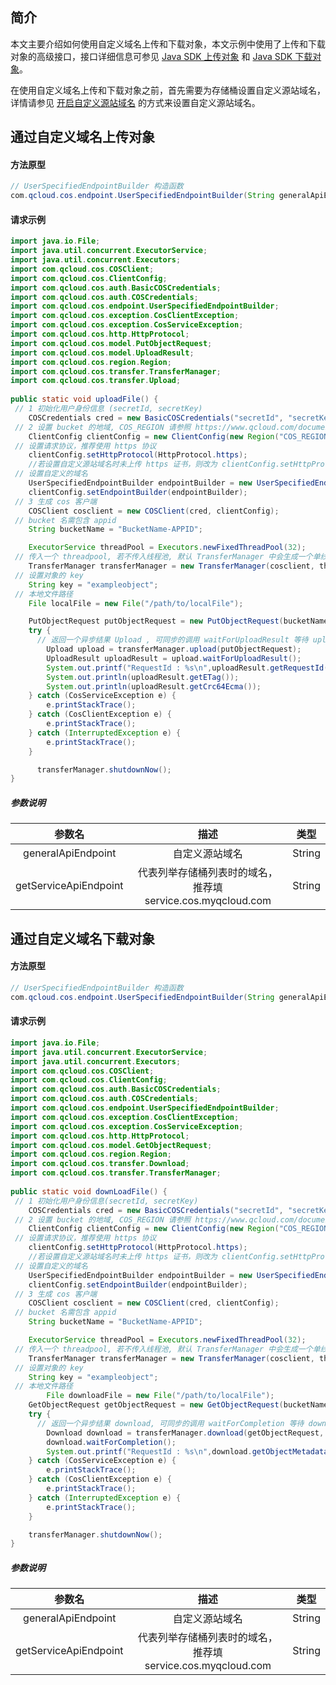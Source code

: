 ## 简介

本文主要介绍如何使用自定义域名上传和下载对象，本文示例中使用了上传和下载对象的高级接口，接口详细信息可参见 [Java SDK 上传对象](https://cloud.tencent.com/document/product/436/65935) 和 [Java SDK 下载对象](https://cloud.tencent.com/document/product/436/65937)。

在使用自定义域名上传和下载对象之前，首先需要为存储桶设置自定义源站域名，详情请参见 [开启自定义源站域名](https://cloud.tencent.com/document/product/436/36638) 的方式来设置自定义源站域名。

## 通过自定义域名上传对象

#### 方法原型

```java
// UserSpecifiedEndpointBuilder 构造函数
com.qcloud.cos.endpoint.UserSpecifiedEndpointBuilder(String generalApiEndpoint, String getServiceApiEndpoint);
```

#### 请求示例

```java
import java.io.File;
import java.util.concurrent.ExecutorService;
import java.util.concurrent.Executors;
import com.qcloud.cos.COSClient;
import com.qcloud.cos.ClientConfig;
import com.qcloud.cos.auth.BasicCOSCredentials;
import com.qcloud.cos.auth.COSCredentials;
import com.qcloud.cos.endpoint.UserSpecifiedEndpointBuilder;
import com.qcloud.cos.exception.CosClientException;
import com.qcloud.cos.exception.CosServiceException;
import com.qcloud.cos.http.HttpProtocol;
import com.qcloud.cos.model.PutObjectRequest;
import com.qcloud.cos.model.UploadResult;
import com.qcloud.cos.region.Region;
import com.qcloud.cos.transfer.TransferManager;
import com.qcloud.cos.transfer.Upload;
 
public static void uploadFile() {
 // 1 初始化用户身份信息 (secretId, secretKey)
    COSCredentials cred = new BasicCOSCredentials("secretId", "secretKey");
 // 2 设置 bucket 的地域, COS_REGION 请参照 https://www.qcloud.com/document/product/436/6224
    ClientConfig clientConfig = new ClientConfig(new Region("COS_REGION"));
 // 设置请求协议，推荐使用 https 协议
    clientConfig.setHttpProtocol(HttpProtocol.https);
    //若设置自定义源站域名时未上传 https 证书，则改为 clientConfig.setHttpProtocol(HttpProtocol.http);
 // 设置自定义的域名
    UserSpecifiedEndpointBuilder endpointBuilder = new UserSpecifiedEndpointBuilder("generalApiEndpoint", "getServiceApiEndpoint");
    clientConfig.setEndpointBuilder(endpointBuilder);
 // 3 生成 cos 客户端
    COSClient cosclient = new COSClient(cred, clientConfig);
 // bucket 名需包含 appid
    String bucketName = "BucketName-APPID";

    ExecutorService threadPool = Executors.newFixedThreadPool(32);
 // 传入一个 threadpool, 若不传入线程池, 默认 TransferManager 中会生成一个单线程的线程池。
    TransferManager transferManager = new TransferManager(cosclient, threadPool);
 // 设置对象的 key
    String key = "exampleobject";
 // 本地文件路径  
    File localFile = new File("/path/to/localFile");

    PutObjectRequest putObjectRequest = new PutObjectRequest(bucketName, key, localFile);
    try {
      // 返回一个异步结果 Upload , 可同步的调用 waitForUploadResult 等待 upload 结束, 成功返回 UploadResult , 失败抛出异常.
        Upload upload = transferManager.upload(putObjectRequest);
        UploadResult uploadResult = upload.waitForUploadResult();
        System.out.printf("RequestId : %s\n",uploadResult.getRequestId());
        System.out.println(uploadResult.getETag());
        System.out.println(uploadResult.getCrc64Ecma());
    } catch (CosServiceException e) {
        e.printStackTrace();
    } catch (CosClientException e) {
        e.printStackTrace();
    } catch (InterruptedException e) {
        e.printStackTrace();
    }

	  transferManager.shutdownNow();
}
```

##### 参数说明

|        参数名         |                          描述                           |  类型  |
| :-------------------: | :-----------------------------------------------------: | :----: |
|  generalApiEndpoint   |                     自定义源站域名                      | String |
| getServiceApiEndpoint | 代表列举存储桶列表时的域名，推荐填 service.cos.myqcloud.com | String |

## 通过自定义域名下载对象

#### 方法原型

```java
// UserSpecifiedEndpointBuilder 构造函数
com.qcloud.cos.endpoint.UserSpecifiedEndpointBuilder(String generalApiEndpoint, String getServiceApiEndpoint);
```

#### 请求示例

```java
import java.io.File;
import java.util.concurrent.ExecutorService;
import java.util.concurrent.Executors;
import com.qcloud.cos.COSClient;
import com.qcloud.cos.ClientConfig;
import com.qcloud.cos.auth.BasicCOSCredentials;
import com.qcloud.cos.auth.COSCredentials;
import com.qcloud.cos.endpoint.UserSpecifiedEndpointBuilder;
import com.qcloud.cos.exception.CosClientException;
import com.qcloud.cos.exception.CosServiceException;
import com.qcloud.cos.http.HttpProtocol;
import com.qcloud.cos.model.GetObjectRequest;
import com.qcloud.cos.region.Region;
import com.qcloud.cos.transfer.Download;
import com.qcloud.cos.transfer.TransferManager;
 
public static void downLoadFile() {
 // 1 初始化用户身份信息(secretId, secretKey)
    COSCredentials cred = new BasicCOSCredentials("secretId", "secretKey");
 // 2 设置 bucket 的地域, COS_REGION 请参照 https://www.qcloud.com/document/product/436/6224
    ClientConfig clientConfig = new ClientConfig(new Region("COS_REGION"));
 // 设置请求协议，推荐使用 https 协议
    clientConfig.setHttpProtocol(HttpProtocol.https);
    //若设置自定义源站域名时未上传 https 证书，则改为 clientConfig.setHttpProtocol(HttpProtocol.http);
 // 设置自定义的域名
    UserSpecifiedEndpointBuilder endpointBuilder = new UserSpecifiedEndpointBuilder("generalApiEndpoint", "getServiceApiEndpoint");
    clientConfig.setEndpointBuilder(endpointBuilder);
 // 3 生成 cos 客户端
    COSClient cosclient = new COSClient(cred, clientConfig);
 // bucket 名需包含 appid
    String bucketName = "BucketName-APPID";

    ExecutorService threadPool = Executors.newFixedThreadPool(32);
 // 传入一个 threadpool, 若不传入线程池, 默认 TransferManager 中会生成一个单线程的线程池。
    TransferManager transferManager = new TransferManager(cosclient, threadPool);
 // 设置对象的 key
    String key = "exampleobject";
 // 本地文件路径  
		File downloadFile = new File("/path/to/localFile");
    GetObjectRequest getObjectRequest = new GetObjectRequest(bucketName, key);
    try {
      // 返回一个异步结果 download, 可同步的调用 waitForCompletion 等待 download 结束, 成功返回 void , 失败抛出异常.
        Download download = transferManager.download(getObjectRequest, downloadFile);
        download.waitForCompletion();
        System.out.printf("RequestId : %s\n",download.getObjectMetadata().getRequestId());
    } catch (CosServiceException e) {
        e.printStackTrace();
    } catch (CosClientException e) {
        e.printStackTrace();
    } catch (InterruptedException e) {
        e.printStackTrace();
    }

    transferManager.shutdownNow();
}
```

##### 参数说明

|        参数名         |                          描述                           |  类型  |
| :-------------------: | :-----------------------------------------------------: | :----: |
|  generalApiEndpoint   |  自定义源站域名                      | String |
| getServiceApiEndpoint | 代表列举存储桶列表时的域名，推荐填 service.cos.myqcloud.com | String |

